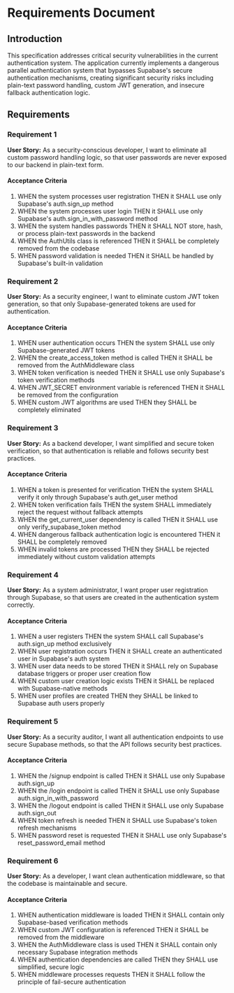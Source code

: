 # Requirements Document

## Introduction

This specification addresses critical security vulnerabilities in the current authentication system. The application currently implements a dangerous parallel authentication system that bypasses Supabase's secure authentication mechanisms, creating significant security risks including plain-text password handling, custom JWT generation, and insecure fallback authentication logic.

## Requirements

### Requirement 1

**User Story:** As a security-conscious developer, I want to eliminate all custom password handling logic, so that user passwords are never exposed to our backend in plain-text form.

#### Acceptance Criteria

1. WHEN the system processes user registration THEN it SHALL use only Supabase's auth.sign_up method
2. WHEN the system processes user login THEN it SHALL use only Supabase's auth.sign_in_with_password method
3. WHEN the system handles passwords THEN it SHALL NOT store, hash, or process plain-text passwords in the backend
4. WHEN the AuthUtils class is referenced THEN it SHALL be completely removed from the codebase
5. WHEN password validation is needed THEN it SHALL be handled by Supabase's built-in validation

### Requirement 2

**User Story:** As a security engineer, I want to eliminate custom JWT token generation, so that only Supabase-generated tokens are used for authentication.

#### Acceptance Criteria

1. WHEN user authentication occurs THEN the system SHALL use only Supabase-generated JWT tokens
2. WHEN the create_access_token method is called THEN it SHALL be removed from the AuthMiddleware class
3. WHEN token verification is needed THEN it SHALL use only Supabase's token verification methods
4. WHEN JWT_SECRET environment variable is referenced THEN it SHALL be removed from the configuration
5. WHEN custom JWT algorithms are used THEN they SHALL be completely eliminated

### Requirement 3

**User Story:** As a backend developer, I want simplified and secure token verification, so that authentication is reliable and follows security best practices.

#### Acceptance Criteria

1. WHEN a token is presented for verification THEN the system SHALL verify it only through Supabase's auth.get_user method
2. WHEN token verification fails THEN the system SHALL immediately reject the request without fallback attempts
3. WHEN the get_current_user dependency is called THEN it SHALL use only verify_supabase_token method
4. WHEN dangerous fallback authentication logic is encountered THEN it SHALL be completely removed
5. WHEN invalid tokens are processed THEN they SHALL be rejected immediately without custom validation attempts

### Requirement 4

**User Story:** As a system administrator, I want proper user registration through Supabase, so that users are created in the authentication system correctly.

#### Acceptance Criteria

1. WHEN a user registers THEN the system SHALL call Supabase's auth.sign_up method exclusively
2. WHEN user registration occurs THEN it SHALL create an authenticated user in Supabase's auth system
3. WHEN user data needs to be stored THEN it SHALL rely on Supabase database triggers or proper user creation flow
4. WHEN custom user creation logic exists THEN it SHALL be replaced with Supabase-native methods
5. WHEN user profiles are created THEN they SHALL be linked to Supabase auth users properly

### Requirement 5

**User Story:** As a security auditor, I want all authentication endpoints to use secure Supabase methods, so that the API follows security best practices.

#### Acceptance Criteria

1. WHEN the /signup endpoint is called THEN it SHALL use only Supabase auth.sign_up
2. WHEN the /login endpoint is called THEN it SHALL use only Supabase auth.sign_in_with_password  
3. WHEN the /logout endpoint is called THEN it SHALL use only Supabase auth.sign_out
4. WHEN token refresh is needed THEN it SHALL use Supabase's token refresh mechanisms
5. WHEN password reset is requested THEN it SHALL use only Supabase's reset_password_email method

### Requirement 6

**User Story:** As a developer, I want clean authentication middleware, so that the codebase is maintainable and secure.

#### Acceptance Criteria

1. WHEN authentication middleware is loaded THEN it SHALL contain only Supabase-based verification methods
2. WHEN custom JWT configuration is referenced THEN it SHALL be removed from the middleware
3. WHEN the AuthMiddleware class is used THEN it SHALL contain only necessary Supabase integration methods
4. WHEN authentication dependencies are called THEN they SHALL use simplified, secure logic
5. WHEN middleware processes requests THEN it SHALL follow the principle of fail-secure authentication